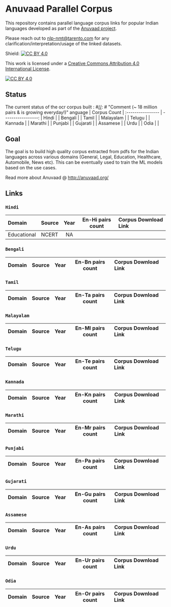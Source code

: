 # Anuvaad Parallel Corpus
This repository contains parallel language corpus links for popular Indian languages developed as part of the [Anuvaad project](http://anuvaad.org).
>
Please reach out to nlp-nmt@tarento.com for any clarification/interpretation/usage of the linked datasets.


Shield: [![CC BY 4.0][cc-by-shield]][cc-by]

This work is licensed under a
[Creative Commons Attribution 4.0 International License][cc-by].

[![CC BY 4.0][cc-by-image]][cc-by]

[cc-by]: http://creativecommons.org/licenses/by/4.0/
[cc-by-image]: https://i.creativecommons.org/l/by/4.0/88x31.png
[cc-by-shield]: https://img.shields.io/badge/License-CC%20BY%204.0-lightgrey.svg

## Status
The current status of the ocr corpus built :
#[//]: # "Comment (~ 18 million pairs & is growing everyday!)"
anguage | Corpus Count  |
:---------------- | -----------------: |
Hindi     | | 
Bengali   | |
Tamil     | |
Malayalam | |
Telugu    | |
Kannada   | |
Marathi   | |
Punjabi   | |
Gujarati  | |
Assamese  | |
Urdu      | |
Odia      | |



## Goal
The goal is to build high quality corpus extracted from pdfs for the Indian languages across various domains (General, Legal, Education, Healthcare, Automobile, News etc).
This can be eventually used to train the ML models based on the use cases.
>
Read more about Anuvaad @ http://anuvaad.org/
>
[//]: # "Comment The code for building the below mentioned datasets are available under https://github.com/project-anuvaad/anuvaad-corpus-tools"
>
>
## Links
###  `Hindi`

Domain | Source | Year  | En-Hi pairs count | Corpus Download Link |
:--- |:--- | :---: | :---: | :--- |
Educational |NCERT | NA  | | |


### `Bengali`

Domain | Source | Year  | En-Bn pairs count | Corpus Download Link |
:--- |:--- | :---: | :---: | :--- |


### `Tamil`

Domain | Source | Year  | En-Ta pairs count | Corpus Download Link |
:--- |:--- | :---: | :---: | :--- |


### `Malayalam`

Domain | Source | Year  | En-Ml pairs count | Corpus Download Link |
:--- |:--- | :---: | :---: | :--- |


### `Telugu`

Domain | Source | Year  | En-Te pairs count | Corpus Download Link |
:--- |:--- | :---: | :---: | :--- |


### `Kannada`

Domain | Source | Year  | En-Kn pairs count | Corpus Download Link |
:--- |:--- | :---: | :---: | :--- |


### `Marathi`

Domain | Source | Year  | En-Mr pairs count | Corpus Download Link |
:--- |:--- | :---: | :---: | :--- |


### `Punjabi`

Domain | Source | Year  | En-Pa pairs count | Corpus Download Link |
:--- |:--- | :---: | :---: | :--- |


### `Gujarati`

Domain | Source | Year  | En-Gu pairs count | Corpus Download Link |
:--- |:--- | :---: | :---: | :--- |


### `Assamese`

Domain | Source | Year  | En-As pairs count | Corpus Download Link |
:--- |:--- | :---: | :---: | :--- |


### `Urdu`

Domain | Source | Year  | En-Ur pairs count | Corpus Download Link |
:--- |:--- | :---: | :---: | :--- |


### `Odia`

Domain | Source | Year  | En-Or pairs count | Corpus Download Link |
:--- |:--- | :---: | :---: | :--- |
